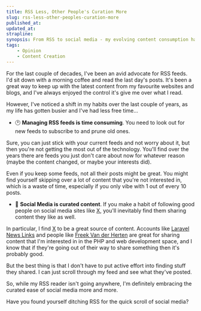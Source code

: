 ```yaml
---
title: RSS Less, Other People's Curation More
slug: rss-less-other-peoples-curation-more
published_at: 
updated_at: 
strapline: 
synopsis: From RSS to social media - my evolving content consumption habits
tags:
    - Opinion
    - Content Creation
---
```


For the last couple of decades, I've been an avid advocate for RSS feeds. I'd sit down with a morning coffee and read the last day's posts. It's been a great way to keep up with the latest content from my favourite websites and blogs, and I've always enjoyed the control it's give me over what I read.

However, I've noticed a shift in my habits over the last couple of years, as my life has gotten busier and I've had less free time...

- 🕐 **Managing RSS feeds is time consuming**. You need to look out for new feeds to subscribe to and prune old ones.

Sure, you can just stick with your current feeds and not worry about it, but then you're not getting the most out of the technology. You'll find over the years there are feeds you just don't care about now for whatever reason (maybe the content changed, or maybe your interests did).

Even if you keep some feeds, not all their posts might be great. You might find yourself skipping over a lot of content that you're not interested in, which is a waste of time, especially if you only vibe with 1 out of every 10 posts.

- 💁 **Social Media is curated content**. If you make a habit of following good people on social media sites like [X](https://x.com/LiamHammett), you'll inevitably find them sharing content they like as well.

In particular, I find [X](https://x.com/LiamHammett) to be a great source of content. Accounts like [Laravel News Links](https://twitter.com/LaravelLinks) and people like [Freek Van der Herten](https://twitter.com/freekmurze) are great for sharing content that I'm interested in in the PHP and web development space, and I know that if they're going out of their way to share something then it's probably good.

But the best thing is that I don't have to put active effort into finding stuff they shared. I can just scroll through my feed and see what they've posted.

So, while my RSS reader isn't going anywhere, I'm definitely embracing the curated ease of social media more and more.

Have you found yourself ditching RSS for the quick scroll of social media?
